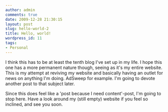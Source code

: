 ```yaml
---
author: admin
comments: true
date: 2009-12-28 21:30:15
layout: post
slug: hello-world-2
title: Hello, world!
wordpress_id: 11
tags:
- Personal
---
```


I think this has to be at least the tenth blog I've set up in my life. I hope this one has a more permanent nature though, seeing as it's my entire website. This is my attempt at reviving my website and basically having an outlet for news on anything I'm doing. AdSweep for example. I'm going to devote another post to that subject later.

Since this does feel like a 'post because I need content'-post, I'm going to stop here. Have a look around my (still empty) website if you feel so inclined, and see you soon.
